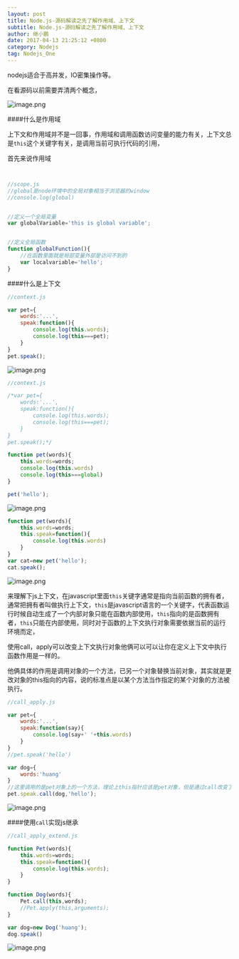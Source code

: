 ```yaml
---
layout: post
title: Node.js-源码解读之先了解作用域、上下文
subtitle: Node.js-源码解读之先了解作用域、上下文
author: 继小鹏
date: 2017-04-13 21:25:12 +0800
category: Nodejs
tag: Nodejs_One
---
```




nodejs适合于高并发，IO密集操作等。


在看源码以前需要弄清两个概念，


![image.png](http://upload-images.jianshu.io/upload_images/3877962-3ddb7d1be3d33c03.png?imageMogr2/auto-orient/strip%7CimageView2/2/w/1240)





####什么是作用域

上下文和作用域并不是一回事，作用域和调用函数访问变量的能力有关，上下文总是`this`这个关键字有关，是调用当前可执行代码的引用，

首先来说作用域


```javascript


//scope.js
//global是node环境中的全局对象相当于浏览器的window
//console.log(global)


//定义一个全局变量
var globalVariable='this is global variable';


//定义全局函数
function globalFunction(){
	//在函数里面就是局部变量外部是访问不到的
	var localvariable='hello';
}
```


####什么是上下文



```javascript
//context.js

var pet={
	words:'...',
	speak:function(){
		console.log(this.words);
		console.log(this===pet);
	}
}
pet.speak();
```


![image.png](http://upload-images.jianshu.io/upload_images/3877962-160f4e9edd125e97.png?imageMogr2/auto-orient/strip%7CimageView2/2/w/1240)





```javascript
//context.js

/*var pet={
	words:'...',
	speak:function(){
		console.log(this.words);
		console.log(this===pet);
	}
}
pet.speak();*/

function pet(words){
	this.words=words;
	console.log(this.words)
	console.log(this===global)
}

pet('hello');
```


![image.png](http://upload-images.jianshu.io/upload_images/3877962-596da402bfc39f61.png?imageMogr2/auto-orient/strip%7CimageView2/2/w/1240)




```javascript
function pet(words){
	this.words=words;
	this.speak=function(){
		console.log(this.words)
	}
}
var cat=new pet('hello');
cat.speak();
```


![image.png](http://upload-images.jianshu.io/upload_images/3877962-ab4337b553a89679.png?imageMogr2/auto-orient/strip%7CimageView2/2/w/1240)


来理解下js上下文，在javascript里面`this`关键字通常是指向当前函数的拥有者，通常把拥有者叫做执行上下文，`this`是javascript语言的一个关键字，代表函数运行时候自动生成了一个内部对象只能在函数内部使用，`this`指向的是函数拥有者，`this`只能在内部使用，同时对于函数的上下文执行对象需要依据当前的运行环境而定，


使用call，apply可以改变上下文执行对象他俩可以可以让你在定义上下文中执行函数作用是一样的。

他俩具体的作用是调用对象的一个方法，已另一个对象替换当前对象，其实就是更改对象的this指向的内容，说的标准点是以某个方法当作指定的某个对象的方法被执行。




```javascript
//call_apply.js

var pet={
	words:'...',
	speak:function(say){
		console.log(say+' '+this.words)
	}
}
//pet.speak('hello')

var dog={
	words:'huang'
}
//这里调用的是pet对象上的一个方法，理论上this指针应该是pet对象，但是通过call改变了他的执行上下文，将pet上的this指向了dog后面是向这个方法传递的参数
pet.speak.call(dog,'hello');
```


![image.png](http://upload-images.jianshu.io/upload_images/3877962-911bd610ad417ffe.png?imageMogr2/auto-orient/strip%7CimageView2/2/w/1240)


####使用`call`实现js继承

```javascript
//call_apply_extend.js

function Pet(words){
	this.words=words;
	this.speak=function(){
		console.log(this.words);
	}
}

function Dog(words){
	Pet.call(this,words);
	//Pet.apply(this,arguments);
}

var dog=new Dog('huang');
dog.speak()
```



![image.png](http://upload-images.jianshu.io/upload_images/3877962-16a038e43242f5a6.png?imageMogr2/auto-orient/strip%7CimageView2/2/w/1240)